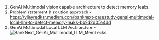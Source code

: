 1. GenAi Multimodal vision capable architecture to detect memory leaks.
2. Problem statement & solution approach - https://vijayredkar.medium.com/banknext-casestudy-genai-multimodal-local-llm-to-detect-memory-leaks-bb9d2d05a4dd
3. GenAi Multimodal Local LLM Architecture -   
![BankNext_GenAi_Multimodal_LLM_MemLeaks](https://github.com/user-attachments/assets/b673750f-81bf-4b4e-ba48-38d1767991e5)
